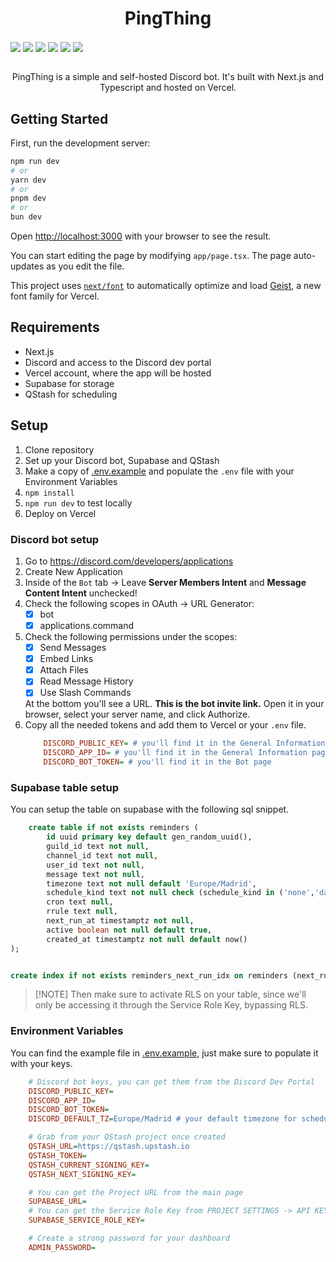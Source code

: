 <h1 align="center">PingThing</h1>
<div aling="center">
    <img align="center" src="https://img.shields.io/badge/TypeScript-3178C6?logo=typescript&logoColor=%233178C6&labelColor=white&color=%233178C6">
    <img align="center" src="https://img.shields.io/badge/Next.js-black?logo=nextdotjs&logoColor=%23000000&labelColor=white&color=%23000000">
    <img align="center" src="https://img.shields.io/badge/Vercel-black?logo=vercel&logoColor=%23000000&labelColor=white&color=%23000000">
    <img align="center" src="https://img.shields.io/badge/supabase-black?logo=supabase&logoColor=%233FCF8E&labelColor=grey&color=grey">
    <img align="center" src="https://img.shields.io/badge/QStash-black?logo=upstash&logoColor=%2300E9A3&labelColor=grey&color=grey">
    <img align="center" src="https://img.shields.io/badge/Discord-black?logo=discord&logoColor=white&labelColor=%235865F2&color=%235865F2">
</div>
<br>
<p align="center">PingThing is a simple and self-hosted Discord bot. It's built with Next.js and Typescript and hosted on Vercel.</p>

## Getting Started

First, run the development server:

```bash
npm run dev
# or
yarn dev
# or
pnpm dev
# or
bun dev
```

Open [http://localhost:3000](http://localhost:3000) with your browser to see the result.

You can start editing the page by modifying `app/page.tsx`. The page auto-updates as you edit the file.

This project uses [`next/font`](https://nextjs.org/docs/app/building-your-application/optimizing/fonts) to automatically optimize and load [Geist](https://vercel.com/font), a new font family for Vercel.

## Requirements

- Next.js
- Discord and access to the Discord dev portal
- Vercel account, where the app will be hosted
- Supabase for storage
- QStash for scheduling

## Setup

1. Clone repository
2. Set up your Discord bot, Supabase and QStash
3. Make a copy of [.env.example]() and populate the `.env` file with your Environment Variables
4. `npm install`
5. `npm run dev` to test locally
6. Deploy on Vercel

### Discord bot setup

1. Go to https://discord.com/developers/applications
2. Create New Application 
3. Inside of the `Bot` tab -> Leave **Server Members Intent** and **Message Content Intent** unchecked!
4. Check the following scopes in OAuth -> URL Generator:
    - [x] bot
    - [x] applications.command
5. Check the following permissions under the scopes:
    - [x] Send Messages
    - [x] Embed Links
    - [x] Attach Files
    - [x] Read Message History
    - [x] Use Slash Commands

    At the bottom you'll see a URL. **This is the bot invite link.** Open it in your browser, select your server name, and click 
    Authorize.
5. Copy all the needed tokens and add them to Vercel or your `.env` file.
    ```ini
        DISCORD_PUBLIC_KEY= # you'll find it in the General Information page
        DISCORD_APP_ID= # you'll find it in the General Information page
        DISCORD_BOT_TOKEN= # you'll find it in the Bot page
    ```
### Supabase table setup

You can setup the table on supabase with the following sql snippet.

```sql
    create table if not exists reminders (
        id uuid primary key default gen_random_uuid(),
        guild_id text not null,
        channel_id text not null,
        user_id text not null,
        message text not null,
        timezone text not null default 'Europe/Madrid',
        schedule_kind text not null check (schedule_kind in ('none','daily','weekly','monthly','first_friday','cron')),
        cron text null,
        rrule text null,
        next_run_at timestamptz not null,
        active boolean not null default true,
        created_at timestamptz not null default now()
);


create index if not exists reminders_next_run_idx on reminders (next_run_at) where active = true;
```

>[!NOTE] Then make sure to activate RLS on your table, since we'll only be accessing it through the Service Role Key, bypassing RLS.

### Environment Variables

You can find the example file in [.env.example](), just make sure to populate it with your keys.

```ini
    # Discord bot keys, you can get them from the Discord Dev Portal
    DISCORD_PUBLIC_KEY=
    DISCORD_APP_ID=
    DISCORD_BOT_TOKEN=
    DISCORD_DEFAULT_TZ=Europe/Madrid # your default timezone for scheduling

    # Grab from your QStash project once created
    QSTASH_URL=https://qstash.upstash.io
    QSTASH_TOKEN=
    QSTASH_CURRENT_SIGNING_KEY=
    QSTASH_NEXT_SIGNING_KEY=

    # You can get the Project URL from the main page
    SUPABASE_URL=
    # You can get the Service Role Key from PROJECT SETTINGS -> API KEYS
    SUPABASE_SERVICE_ROLE_KEY=

    # Create a strong password for your dashboard
    ADMIN_PASSWORD=
```